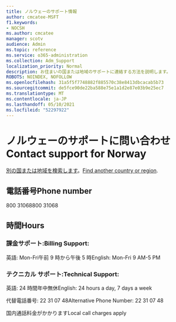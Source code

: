 ```yaml
---
title: ノルウェーのサポート情報
author: cmcatee-MSFT
f1.keywords:
- NOCSH
ms.author: cmcatee
manager: scotv
audience: Admin
ms.topic: reference
ms.service: o365-administration
ms.collection: Adm_Support
localization_priority: Normal
description: お住まいの国または地域のサポートに連絡する方法を説明します。
ROBOTS: NOINDEX, NOFOLLOW
ms.openlocfilehash: 31a5f5f7748882f885570c38e8413dbcacab5b73
ms.sourcegitcommit: de5fce90de22ba588e75e1a1d2e87e03b9e25ec7
ms.translationtype: MT
ms.contentlocale: ja-JP
ms.lasthandoff: 05/10/2021
ms.locfileid: "52297922"
---
```

# <a name="contact-support-for-norway"></a><span data-ttu-id="01a58-103">ノルウェーのサポートに問い合わせ</span><span class="sxs-lookup"><span data-stu-id="01a58-103">Contact support for Norway</span></span>

<span data-ttu-id="01a58-104">[別の国または地域を検索します](../../business-video/get-help-support.md)。</span><span class="sxs-lookup"><span data-stu-id="01a58-104">[Find another country or region](../../business-video/get-help-support.md).</span></span>

## <a name="phone-number"></a><span data-ttu-id="01a58-105">電話番号</span><span class="sxs-lookup"><span data-stu-id="01a58-105">Phone number</span></span>
<span data-ttu-id="01a58-106">800 31068</span><span class="sxs-lookup"><span data-stu-id="01a58-106">800 31068</span></span>

## <a name="hours"></a><span data-ttu-id="01a58-107">時間</span><span class="sxs-lookup"><span data-stu-id="01a58-107">Hours</span></span>
### <a name="billing-support"></a><span data-ttu-id="01a58-108">課金サポート:</span><span class="sxs-lookup"><span data-stu-id="01a58-108">Billing Support:</span></span>

<span data-ttu-id="01a58-109">英語: Mon-Fri午前 9 時から午後 5 時</span><span class="sxs-lookup"><span data-stu-id="01a58-109">English: Mon-Fri 9 AM-5 PM</span></span>

### <a name="technical-support"></a><span data-ttu-id="01a58-110">テクニカル サポート:</span><span class="sxs-lookup"><span data-stu-id="01a58-110">Technical Support:</span></span>

<span data-ttu-id="01a58-111">英語: 24 時間年中無休</span><span class="sxs-lookup"><span data-stu-id="01a58-111">English: 24 hours a day, 7 days a week</span></span>

<span data-ttu-id="01a58-112">代替電話番号: 22 31 07 48</span><span class="sxs-lookup"><span data-stu-id="01a58-112">Alternative Phone Number: 22 31 07 48</span></span>

<span data-ttu-id="01a58-113">国内通話料金がかかります</span><span class="sxs-lookup"><span data-stu-id="01a58-113">Local call charges apply</span></span>
